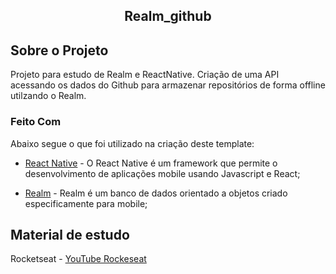 <h2 align="center">Realm_github</h2>
</p>


## Sobre o Projeto

Projeto para estudo de Realm e ReactNative. Criação de uma API acessando os dados do Github para armazenar repositórios de forma offline utilzando o Realm.

### Feito Com

Abaixo segue o que foi utilizado na criação deste template:

- [React Native](http://facebook.github.io/react-native/) - O React Native é um framework que permite o desenvolvimento de aplicações mobile usando Javascript e React;

- [Realm](https://realm.io/) - Realm é um banco de dados orientado a objetos criado especificamente para mobile;


## Material de estudo

Rocketseat - [YouTube Rockeseat](https://www.youtube.com/watch?v=y5Hv7pMA1uo&t)
